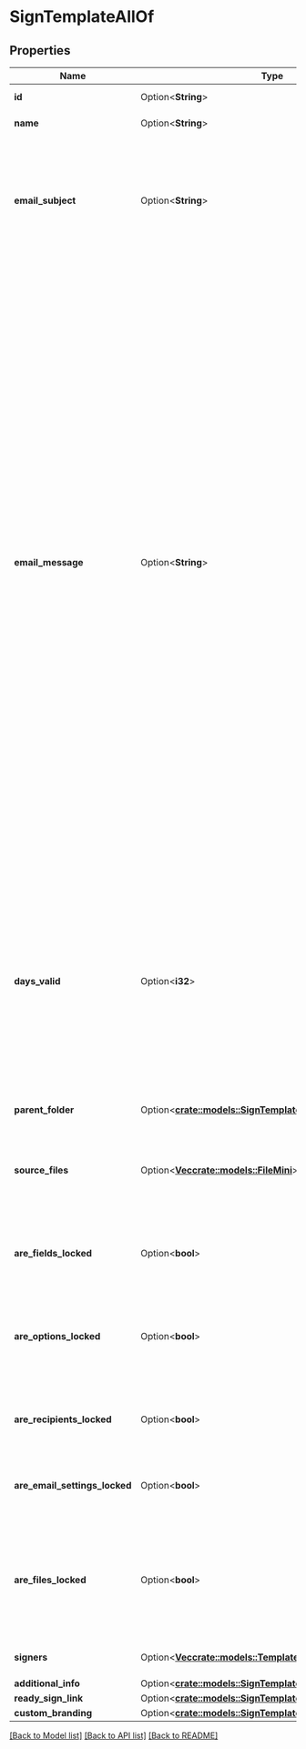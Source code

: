 # SignTemplateAllOf

## Properties

Name | Type | Description | Notes
------------ | ------------- | ------------- | -------------
**id** | Option<**String**> | Template identifier. | [optional]
**name** | Option<**String**> | The name of the template. | [optional]
**email_subject** | Option<**String**> | Subject of signature request email. This is cleaned by sign request. If this field is not passed, a default subject will be used. | [optional]
**email_message** | Option<**String**> | Message to include in signature request email. The field is cleaned through sanitization of specific characters. However, some html tags are allowed. Links included in the message are also converted to hyperlinks in the email. The message may contain the following html tags including `a`, `abbr`, `acronym`, `b`, `blockquote`, `code`, `em`, `i`, `ul`, `li`, `ol`, and `strong`. Be aware that when the text to html ratio is too high, the email may end up in spam filters. Custom styles on these tags are not allowed. If this field is not passed, a default message will be used. | [optional]
**days_valid** | Option<**i32**> | Set the number of days after which the created signature request will automatically expire if not completed. By default, we do not apply any expiration date on signature requests, and the signature request does not expire. | [optional]
**parent_folder** | Option<[**crate::models::SignTemplateAllOfParentFolder**](SignTemplate_allOf_parent_folder.md)> |  | [optional]
**source_files** | Option<[**Vec<crate::models::FileMini>**](File--Mini.md)> | List of files to create a signing document from. Only the ID and type fields are required for each file. | [optional]
**are_fields_locked** | Option<**bool**> | Indicates if the template input fields are editable or not. | [optional]
**are_options_locked** | Option<**bool**> | Indicates if the template document options are editable or not, for example renaming the document. | [optional]
**are_recipients_locked** | Option<**bool**> | Indicates if the template signers are editable or not. | [optional]
**are_email_settings_locked** | Option<**bool**> | Indicates if the template email settings are editable or not. | [optional]
**are_files_locked** | Option<**bool**> | Indicates if the template files are editable or not. This includes deleting or renaming template files. | [optional]
**signers** | Option<[**Vec<crate::models::TemplateSigner>**](TemplateSigner.md)> | Array of signers for the template. | [optional]
**additional_info** | Option<[**crate::models::SignTemplateAllOfAdditionalInfo**](SignTemplate_allOf_additional_info.md)> |  | [optional]
**ready_sign_link** | Option<[**crate::models::SignTemplateAllOfReadySignLink**](SignTemplate_allOf_ready_sign_link.md)> |  | [optional]
**custom_branding** | Option<[**crate::models::SignTemplateAllOfCustomBranding**](SignTemplate_allOf_custom_branding.md)> |  | [optional]

[[Back to Model list]](../README.md#documentation-for-models) [[Back to API list]](../README.md#documentation-for-api-endpoints) [[Back to README]](../README.md)


